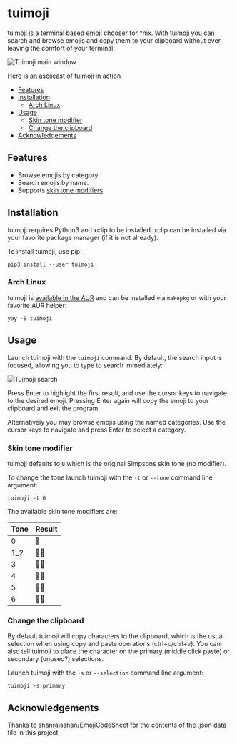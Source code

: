 # tuimoji

tuimoji is a terminal based emoji chooser for \*nix. With tuimoji you
can search and browse emojis and copy them to your clipboard without ever
leaving the comfort of your terminal!

![Tuimoji main window](https://s3-us-west-2.amazonaws.com/pedaldp/images/2018-09-04-tuimoji/people.png)

[Here is an asciicast of tuimoji in action](https://asciinema.org/a/200302)

* [Features](#features)
* [Installation](#installation)
    * [Arch Linux](#arch-linux)
* [Usage](#usage)
    * [Skin tone modifier](#skin-tone-modifier)
    * [Change the clipboard](#change-the-clipboard)
* [Acknowledgements](#acknowledgements)

## Features

* Browse emojis by category.
* Search emojis by name.
* Supports [skin tone modifiers](https://emojipedia.org/modifiers/).

## Installation

tuimoji requires Python3 and xclip to be installed. xclip can be installed
via your favorite package manager (if it is not already).

To install tuimoji, use pip:

    pip3 install --user tuimoji

### Arch Linux

tuimoji is [available in the AUR](https://aur.archlinux.org/packages/tuimoji/)
and can be installed via `makepkg` or with your favorite AUR helper:

    yay -S tuimoji

## Usage

Launch tuimoji with the `tuimoji` command. By default, the search input is
focused, allowing you to type to search immediately:

![Tuimoji search](https://s3-us-west-2.amazonaws.com/pedaldp/images/2018-09-04-tuimoji/poo.png)

Press Enter to highlight the first result, and use the cursor keys to navigate
to the desired emoji. Pressing Enter again will copy the emoji to your
clipboard and exit the program.

Alternatively you may browse emojis using the named categories. Use the cursor
keys to navigate and press Enter to select a category.

### Skin tone modifier

tuimoji defaults to `0` which is the original Simpsons skin tone (no modifier).

To change the tone launch tuimoji with the `-t` or `--tone` command line argument:

    tuimoji -t 6


The available skin tone modifiers are:

| Tone | Result |
| ---- | ------ |
| 0    | 👊     |
| 1_2  | 👊🏻   |
| 3    | 👊🏼   |
| 4    | 👊🏽   |
| 5    | 👊🏾   |
| 6    | 👊🏿   |


### Change the clipboard

By default tuimoji will copy characters to the clipboard, which is the usual
selection when using copy and paste operations (ctrl+c/ctrl+v). You can also
tell tuimoji to place the character on the primary (middle click paste) or
secondary (unused?) selections.

Launch tuimoji with the `-s` or `--selection` command line argument:

    tuimoji -s primary


## Acknowledgements

Thanks to [shanraisshan/EmojiCodeSheet](https://github.com/shanraisshan/EmojiCodeSheet)
for the contents of the .json data file in this project.
